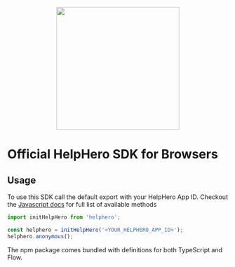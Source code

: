 <p align="center">
  <a href="https://helphero.co" target="_blank" align="center">
    <img src="https://sandbox.helphero.co/images/logo-github2.png" width="280">
  </a>
  <br />
</p>

# Official HelpHero SDK for Browsers

## Usage

To use this SDK call the default export with your HelpHero App ID.
Checkout the [Javascript docs](https://helphero.co/docs/javascript/) for full list of available methods 

```javascript
import initHelpHero from 'helphero';

const helphero = initHelpHero('<YOUR_HELPHERO_APP_ID>');
helphero.anonymous();
```

The npm package comes bundled with definitions for both TypeScript and Flow.
